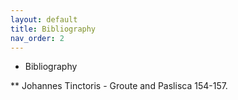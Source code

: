 ```yaml
---
layout: default
title: Bibliography
nav_order: 2
---
```


* Bibliography

** Johannes Tinctoris - Groute and Paslisca 154-157.
